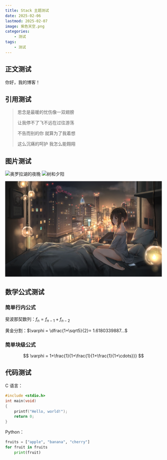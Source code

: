 ```yaml
---
title: Stack 主题测试
date: 2025-02-06
lastmod: 2025-02-07
image: 紫色天空.png
categories:
    - 测试
tags:
    - 测试
---
```


## 正文测试

你好，我的博客！

## 引用测试

> 思念是最暖的忧伤像一双翅膀
>
> 让我停不了飞不远在过往游荡
>
> 不告而别的你 就算为了我着想
>
> 这么沉痛的呵护 我怎么能翱翔

## 图片测试

![奥罗拉湖的夜晚](奥罗拉湖的夜晚.jpg) ![树和夕阳](树和夕阳.png)

![忧伤](忧伤.jpg)

## 数学公式测试

### 简单行内公式

斐波那契数列：$f_n=f_{n-1}+f_{n-2}$

黄金分割：$\varphi = \dfrac{1+\sqrt5}{2}= 1.6180339887…$

### 简单块级公式

$$
\varphi = 1+\frac{1}{1+\frac{1}{1+\frac{1}{1+\cdots}}}
$$

## 代码测试

C 语言：

```c
#include <stdio.h>
int main(void)
{
    printf("Hello, world!");
    return 0;
}
```

Python：

```python
fruits = ["apple", "banana", "cherry"]
for fruit in fruits
    print(fruit)
```
